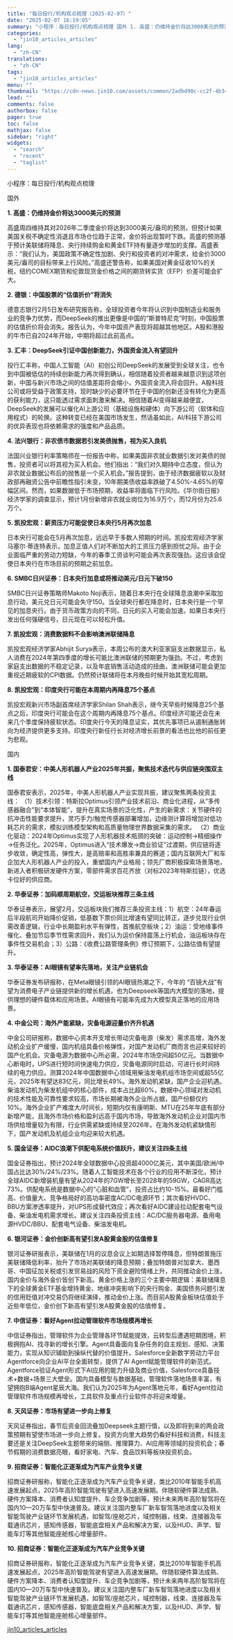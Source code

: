 ```yaml
---
title: "每日投行/机构观点梳理（2025-02-07）"
date: "2025-02-07 16:19:05"
summary: "小程序：每日投行/机构观点梳理 国外 1. 高盛：仍维持金价将达3000美元的预测 高盛周四维持其对..."
categories:
  - "jin10_articles_articles"
lang:
  - "zh-CN"
translations:
  - "zh-CN"
tags:
  - "jin10_articles_articles"
menu: ""
thumbnail: "https://cdn-news.jin10.com/assets/common/2adbd90c-cc2f-4b34-b479-ea6ce931cb67.png/lite"
lead: ""
comments: false
authorbox: false
pager: true
toc: false
mathjax: false
sidebar: "right"
widgets:
  - "search"
  - "recent"
  - "taglist"
---
```


小程序：每日投行/机构观点梳理

国外

**1. 高盛：仍维持金价将达3000美元的预测**

高盛周四维持其对2026年二季度金价将达到3000美元/盎司的预测，但预计如果美国关税不确定性消退且市场仓位趋于正常，金价将出现暂时下跌。高盛的预测基于预计美联储将降息、央行持续购金和黄金ETF持有量逐步增加的支撑。高盛表示：“我们认为，美国政策不确定性加剧、央行和投资者的对冲需求，给金价3000美元/盎司的目标带来上行风险。”高盛还警告称，如果美国对黄金征收10%的关税，纽约COMEX期货和伦敦现货金价格之间的期货转实货（EFP）价差可能会扩大。

**2. 德银：中国股票的“估值折价”将消失**

德意志银行2月5日发布研究报告称，全球投资者今年将认识到中国制造业和服务业的竞争力优势，而DeepSeek的推出更像是中国的“斯普特尼克”时刻，中国股票的估值折价将会消失。报告认为，今年中国资产表现将超越其他地区。A股和港股的牛市已自2024年开始，中期将超过此前高点。

**3. 汇丰：DeepSeek引证中国创新能力，外国资金流入有望回升**

投行汇丰称，中国人工智能（AI）初创公司DeepSeek的发展受到全球关注，也令到中国被低估的持续创新能力再次得到确认，相信随着投资者越来越意识到这项创新，中国与新兴市场之间的估值差距将会缩小，外国资金流入将会回升。A股科技公司或将受益于政策支持，现时缺少的必要环节在于中国的创新还没有转化为更高的获利能力，这只能透过需求面刺激来解决。相信随着AI变得越来越便宜，DeepSeek的发展可以催化AI上游公司（基础设施和硬体）向下游公司（软体和应用程式）的轮换。这种转变已经在美国市场发生，然话虽如此，AI/科技下游公司的优异表现也将依赖需求的强度和产品品质。

**4. 法兴银行：非农债市数据若引发美债抛售，视为买入良机**

法国兴业银行利率策略师在一份报告中称，如果美国非农就业数据引发对美债的抛售，投资者可以将其视为买入机会。他们指出：“我们对久期持中立态度，但认为非农就业数据公布后的抛售是一个买入机会。”报告提到，由于经济数据疲软以及财政部再融资公告中前瞻性指引未变，10年期美债收益率跌破了4.50%-4.65%的窄幅区间。然而，如果数据低于市场预期，收益率将面临下行风险。《华尔街日报》经济学家的调查显示，预计1月份新增非农就业岗位为16.9万个，而12月份为25.6万个。

**5. 凯投宏观：薪资压力可能促使日本央行5月再次加息**

日本央行可能会在5月再次加息，远远早于多数人预期的时间。凯投宏观经济学家马塞尔·蒂连特表示，加息正值人们对不断加大的工资压力感到担忧之际。由于企业面临严重的劳动力短缺，今年的春季工资谈判可能会再次表现强劲。这应该会促使日本央行在市场目前的预期之前加息。

**6. SMBC日兴证券：日本央行加息或将推动美元/日元下破150**

SMBC日兴证券策略师Makoto Noji表示，随着日本央行在全球降息浪潮中采取加息行动，美元兑日元可能会失守150。当全球央行都在降息时，日本央行是一个罕见的加息央行。由于货币政策方向的不同，日元的买入可能会加速。如果日本央行发出任何强硬信号，日元现在可以轻松升值。

**7. 凯投宏观：消费数据料不会影响澳洲联储降息**

凯投宏观经济学家Abhijit Surya表示，本周公布的澳大利亚家庭支出数据显示，私人消费在2024年第四季度的增长可能比澳洲联储的预期更为强劲。不过，考虑到家庭支出数据的不稳定记录，以及年底销售活动造成的扭曲，澳洲联储可能会更加重视近期疲软的CPI数据。仍然预计联储将在本月晚些时候开始其宽松周期。

**8. 凯投宏观：印度央行可能在本周期内再降息75个基点**

凯投宏观新兴市场副首席经济学家Shilan Shah表示，继今天早些时候降息25个基点之后，印度央行可能会在这个周期内再降息75个基点。印度经济可能还会在未来几个季度保持疲软状态。印度央行今天的降息证实，其优先事项已从遏制通胀转向为经济提供更多支持。印度央行新任行长对经济增长前景的看法也比他的前任更为悲观。

国内

**1. 国泰君安：中美人形机器人产业2025年共振，聚焦技术迭代与供应链突围双主线**

国泰君安表示，2025年，中美人形机器人产业实现共振，建议聚焦两条投资主线： （1）技术引领：特斯拉Optimus引领产业技术前沿、商业化进程，从“多传感器融合”到“本体智能”，提升在真实场景的泛化性，产生的新需求：关节硬件的抗冲击性能要求提升，灵巧手力/触觉传感器部署增加，边缘测计算将增加对低功耗芯片的需求，模拟训练模型架构和高质量物理世界数据采集的需求。 （2）商业化驱动：2024年Optimus实现了人形机器技术瓶颈的突破：运动控制→精细操作→任务泛化。2025年，Optimus进入“技术爆发→商业验证”过渡期，供应链将逐步收敛，确定性高，弹性大，是高赔率和高胜率兼具的赛道；国内互联网大厂和车企加大人形机器人产业的投入，重塑国内产业格局；领先厂商积极探索场景落地，新进入者积极研发硬件方案，零部件需求百花齐放（对标2023年特斯拉链），优选卡位好的供应商。

**2. 华泰证券：加码顺周期航空，交运板块推荐三条主线**

华泰证券表示，展望2月，交运板块我们推荐三条投资主线：1）航空：24年春运后半段航司开始降价促销，低基数下票价同比增速有望同比转正，逐步兑现行业供需改善逻辑，行业中长期盈利水平有弹性，首推航空板块；2）油运：受地缘事件催化、叠加节后季节性需求回升，我们认为运价保持震荡上行机会，油运板块存在事件性交易机会；3）公路：《收费公路管理条例》修订预期下，公路估值有望提升。

**3. 华泰证券：AI眼镜有望率先落地，关注产业链机会**

华泰证券发布研报称，在Meta眼镜引领的AI眼镜热潮之下，今年的 “百镜大战”有望为消费电子产业链提供新的增长机遇，也为Deepseek等国内大模型的落地，提供理想的硬件载体和应用场景。AI眼镜有可能率先成为大模型真正落地的应用场景。

**4. 中金公司：海外产能紧缺，灾备电源迎量价齐升机遇**

中金公司研报称，数据中心资本开支增长带动灾备电源（柴发）需求高增，海外发动机企业扩产缓慢，国内机组具备价格弹性，对国产发动机厂商而言也迎来较好的国产化机会。灾备电源为数据中心所必需，2024年市场空间超50亿元。当数据中心断电时，UPS进行短时间快速电力供应，灾备电源同时启动，可进行长时间持续的电力供应。测算2024年中国数据中心领域用柴油发电机组市场空间或超55亿元，2025年有望达83亿元，同比增长49%。海外发动机紧缺，国产企业迎机遇。柴油发动机为柴发机组中的核心部件，成本占比超60%，数据中心领域对发动机的技术性能及可靠性要求较高，市场长期被海外企业所占据，国产份额仅约10%。海外企业扩产难度大/时间长，短期内仅有康明斯、MTU在25年年底有部分新增产能，且海外市场价格和盈利远高于国内市场，导致海外发动机企业对国内市场供给增量较为有限，行业供需紧缺或持续至2026年。在海外发动机紧缺情形下，国产发动机及机组企业均迎来较大机遇。

**5. 国金证券：AIDC浪潮下供配电系统价值跃升，建议关注四条主线**

国金证券指出，预计2024年全球数据中心投资超4000亿美元，其中美国/欧洲/中国占比达30%/24%/23%。随着人工智能技术在各个行业的应用不断深化，预计全球AIDC新增装机量有望从2024年的7GW增长至2028年的59GW，CAGR高达73%。供配电系统是数据中心的“心脏和血管”，投资占比约10-15%。最看好门槛高、价值量大、竞争格局好的高功率密度AC/DC电源环节；其次看好HVDC、BBU方案渗透率提升，对UPS形成替代效应；再次看好AIDC建设拉动配套电气设备、柴油发电机需求增长。建议关注四条投资主线：AC/DC服务器电源、备用电源HVDC/BBU、配套电气设备、柴油发电机。

**6. 银河证券：金价创新高有望引发A股黄金股的估值修复**

银河证券研报表示，美联储在1月的议息会议上如期选择暂停降息，但特朗普施压美联储降低利率，抬升了市场对美联储的降息预期；叠加特朗普对加拿大、墨西哥、中国征加关税或引发贸易战的风险下资金避险情绪上升，共同推动金价上涨，国内金价与海外金价皆创下新高。黄金价格上涨的三个主要中期逻辑：美联储降息下的全球黄金ETF基金增持黄金、地缘冲突影响下的央行购金、美国债务问题引发的信用贬值对冲交易仍将继续演绎，推动金价上涨。而目前A股黄金板块估值处于近些年低位，金价创下新高有望引发A股黄金股的估值修复。

**7. 中信证券：看好Agent拉动管理软件市场规模再增长**

中信证券指出，管理软件为企业管理各环节赋能提效，云转型后遭遇短期困境，积极拥抱AI、找寻新的增长引擎。Agent具备面向复杂任务的自主规划、感知、决策能力，实现从知识辅助到操纵代替的价值提升。Salesforce全新数字劳动力平台Agentforce向企业AI平台全面转型，提供了AI Agent赋能管理软件的新范式。Agentforce验证Agent形式下AI应用的能力升级及商业价值，Salesforce具备技术+数据+场景三大壁垒。国内具备模型与数据基础，管理软件落地场景丰富，有望拥抱B端Agent星辰大海。我们认为2025年为Agent落地元年，看好Agent拉动管理软件市场规模再增长，工具软件及重点行业软件亦将迎来增量。

**8. 天风证券：市场有望进一步向上修复**

天风证券指出，春节后资金回流叠加Deepseek主题行情，以及即将到来的两会政策预期有望使市场进一步向上修复。投资方向里大趋势仍看好科技和消费，科技主要还是关注DeepSeek主题带来的端侧、推理算力、AI应用等领域的投资机会；春节假期的消费数据亮眼，看好家电、汽车、食品饮料等板块投资机会。

**9. 招商证券：智能化正逐渐成为汽车产业竞争关键**

招商证券研报称，智能化正逐渐成为汽车产业竞争关键，类比2010年智能手机高速发展起点，2025年高阶智能驾驶有望进入高速发展期。伴随软硬件算法成熟、硬件方案降本、消费者认知度提升、车企竞争加剧等，预计未来两年高阶智驾将在国内10—20万车型中快速普及。建议关注国内整车厂新车智驾落地进度以及相关智能驾驶产业链环节发展机遇，如智驾/座舱芯片，域控制器，线束、连接器及车载通讯芯片，感知传感器，智能底盘相关产品和解决方案，以及HUD、声学、智能车灯等其他智能座舱核心增量部件。

**10. 招商证券：智能化正逐渐成为汽车产业竞争关键**

招商证券研报称，智能化正逐渐成为汽车产业竞争关键，类比2010年智能手机高速发展起点，2025年高阶智能驾驶有望进入高速发展期。伴随软硬件算法成熟、硬件方案降本、消费者认知度提升、车企竞争加剧等，预计未来两年高阶智驾将在国内10—20万车型中快速普及。建议关注国内整车厂新车智驾落地进度以及相关智能驾驶产业链环节发展机遇，如智驾/座舱芯片，域控制器，线束、连接器及车载通讯芯片，感知传感器，智能底盘相关产品和解决方案，以及HUD、声学、智能车灯等其他智能座舱核心增量部件。

[jin10_articles_articles](https://xnews.jin10.com/details/162132)
